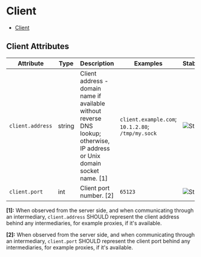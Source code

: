 <!--- Hugo front matter used to generate the website version of this page:
--->

<!-- NOTE: THIS FILE IS AUTOGENERATED. DO NOT EDIT BY HAND. -->
<!-- see templates/registry/markdown/attribute_namespace.md.j2 -->

# Client

- [Client](#client)

## Client Attributes

| Attribute        | Type   | Description                                                                                                                 | Examples                                          | Stability                                                  |
| ---------------- | ------ | --------------------------------------------------------------------------------------------------------------------------- | ------------------------------------------------- | ---------------------------------------------------------- |
| `client.address` | string | Client address - domain name if available without reverse DNS lookup; otherwise, IP address or Unix domain socket name. [1] | `client.example.com`; `10.1.2.80`; `/tmp/my.sock` | ![Stable](https://img.shields.io/badge/-stable-lightgreen) |
| `client.port`    | int    | Client port number. [2]                                                                                                     | `65123`                                           | ![Stable](https://img.shields.io/badge/-stable-lightgreen) |

**[1]:** When observed from the server side, and when communicating through an intermediary, `client.address` SHOULD represent the client address behind any intermediaries, for example proxies, if it's available.

**[2]:** When observed from the server side, and when communicating through an intermediary, `client.port` SHOULD represent the client port behind any intermediaries, for example proxies, if it's available.
